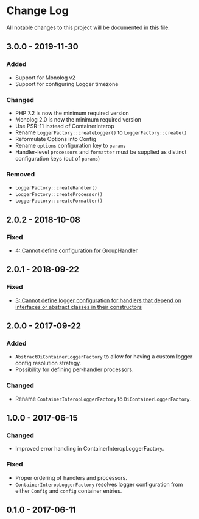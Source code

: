 # Change Log

All notable changes to this project will be documented in this file.

## 3.0.0 - 2019-11-30
### Added
- Support for Monolog v2
- Support for configuring Logger timezone

### Changed
- PHP 7.2 is now the minimum required version
- Monolog 2.0 is now the minimum required version
- Use PSR-11 instead of ContainerInterop
- Rename `LoggerFactory::createLogger()` to `LoggerFactory::create()`
- Reformulate Options into Config
- Rename `options` configuration key to `params`
- Handler-level `processors` and `formatter` must be supplied as distinct configuration keys (out of `params`)

### Removed
- `LoggerFactory::createHandler()`
- `LoggerFactory::createProcessor()`
- `LoggerFactory::createFormatter()`

## 2.0.2 - 2018-10-08
### Fixed
- [4: Cannot define configuration for GroupHandler](https://github.com/nikolaposa/monolog-factory/issues/4)

## 2.0.1 - 2018-09-22
### Fixed
- [3: Cannot define logger configuration for handlers that depend on interfaces or abstract classes in their constructors](https://github.com/nikolaposa/monolog-factory/issues/3)

## 2.0.0 - 2017-09-22
### Added
-  `AbstractDiContainerLoggerFactory` to allow for having a custom logger config resolution strategy.
-  Possibility for defining per-handler processors.

### Changed
- Rename `ContainerInteropLoggerFactory` to `DiContainerLoggerFactory`.

## 1.0.0 - 2017-06-15
### Changed
- Improved error handling in ContainerInteropLoggerFactory.

### Fixed
- Proper ordering of handlers and processors.
- `ContainerInteropLoggerFactory` resolves logger configuration from either `Config` and `config` container entries.

## 0.1.0 - 2017-06-11


[Unreleased]: https://github.com/nikolaposa/monolog-factory/compare/3.0.0...HEAD
